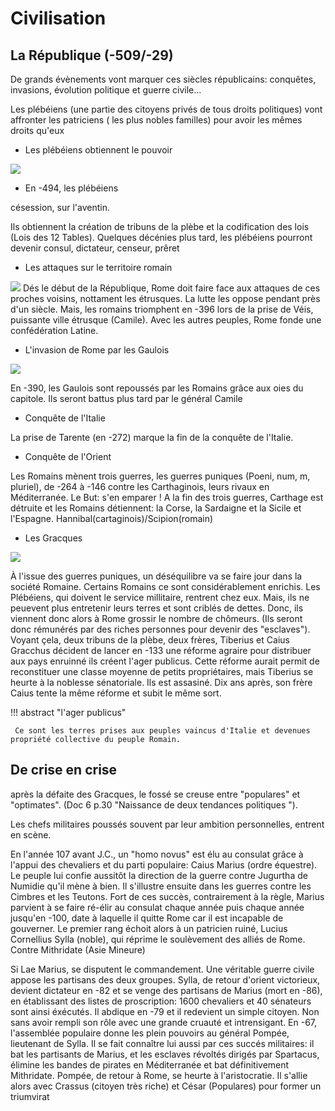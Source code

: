 # Civilisation
## La République (-509/-29)

De grands évènements vont marquer ces siècles républicains: conquêtes, invasions, évolution politique et guerre civile...

Les plébéiens (une partie des citoyens privés de tous droits politiques) vont affronter les patriciens ( les plus nobles familles) pour avoir les mêmes droits qu'eux

* Les plébéiens obtiennent le pouvoir

![](https://www.ancient-origins.net/sites/default/files/styles/large/public/The-Secession-of-the-Plebeians.jpg)

* En -494, les plébéiens

césession, sur l'aventin.

Ils obtiennent la création de tribuns de la plèbe et la codification des lois (Lois des 12 Tables). Quelques décénies plus tard, les plébéiens pourront devenir consul, dictateur, censeur, prêret

* Les attaques sur le territoire romain

![](https://i0.wp.com/thehistorianshut.com/wp-content/uploads/2020/07/Camillus-Rescuing-Rome-From-Brennus-Painted-By-Sebastiano-Ricci-1659%E2%80%931734-Public-Domain-via-Creative-Commons.jpg)
Dés le début de la République, Rome doit faire face aux attaques de ces proches voisins, nottament les étrusques. La lutte les oppose pendant près d'un siècle. Mais, les romains triomphent en -396 lors de la prise de Véis, puissante ville étrusque (Camile). Avec les autres peuples, Rome fonde une confédération Latine.

* L'invasion de Rome par les Gaulois

![](https://www.etaletaculture.fr/wp-content/uploads/2015/07/Brennus-vae-victis.jpg)

En -390, les Gaulois sont repoussés par les Romains grâce aux oies du capitole. Ils seront battus plus tard par le général Camile

* Conquête de l'Italie

La prise de Tarente (en -272) marque la fin de la conquête de l'Italie.

* Conquête de l'Orient

Les Romains mènent trois guerres, les guerres puniques (Poeni, num, m, pluriel), de -264 à -146  contre les Carthaginois, leurs rivaux en Méditerranée. Le But: s'en emparer ! A la fin des trois guerres, Carthage est détruite et les Romains détiennent: la Corse, la Sardaigne et la Sicile et l'Espagne. Hannibal(cartaginois)/Scipion(romain)

* Les Gracques

![](http://uoh.univ-montp3.fr/latin_remiseaniveau/LA9/res/3107138814_447ff4b093.jpg)

À l'issue des guerres puniques, un déséquilibre va se faire jour dans la société Romaine. Certains Romains ce sont considérablement enrichis. Les Plébéiens, qui doivent le service millitaire, rentrent chez eux. Mais, ils ne peuevent plus entretenir leurs terres et sont criblés de dettes. Donc, ils viennent donc alors à Rome grossir le nombre de chômeurs. (Ils seront donc rémunérés par des riches personnes pour devenir des "esclaves"). Voyant çela, deux tribuns de la plèbe, deux frères, Tiberius et Caius Gracchus décident de lancer en -133 une réforme agraire pour distribuer aux pays enruinné ils créent l'ager publicus. Cette réforme aurait permit de reconstituer une classe moyenne de petits propriétaires, mais Tiberius se heurte à la noblesse sénatoriale. Ils est assasiné. Dix ans après, son frère Caius tente la même réforme et subit le même sort.

!!! abstract "l'ager publicus"

     Ce sont les terres prises aux peuples vaincus d'Italie et devenues propriété collective du peuple Romain.


## De crise en crise


après la défaite des Gracques, le fossé se creuse entre "populares" et "optimates". (Doc 6 p.30 "Naissance de deux tendances politiques ").

Les chefs militaires poussés souvent par leur ambition personnelles, entrent en scène.

En l'année 107 avant J.C., un "homo novus" est élu au consulat grâce à l'appui des chevaliers et du parti populaire: Caius Marius (ordre équestre). Le peuple lui confie aussitôt la direction de la guerre contre Jugurtha de Numidie qu'il mène à bien. Il s'illustre ensuite dans les guerres contre les Cimbres et les Teutons. Fort de ces succès, contrairement à la règle, Marius parvient à se faire ré-élir au consulat chaque année puis chaque année jusqu'en -100, date à laquelle il quitte Rome car il est incapable de gouverner. Le premier rang échoit alors à un patricien ruiné, Lucius Cornellius Sylla (noble), qui réprime le soulèvement des alliés de Rome. Contre Mithridate (Asie Mineure)

Si Lae Marius, se disputent le commandement. Une véritable guerre civile appose les partisans des deux groupes. Sylla, de retour d'orient victorieux, devient dictateur en -82 et se venge des partisans de Marius (mort en -86), en établissant des listes de proscription: 1600 chevaliers et 40 sénateurs sont ainsi éxécutés. Il abdique en -79 et il redevient un simple citoyen. Non sans avoir rempli son rôle avec une grande cruauté et intrensigant. En -67, l'assemblée populaire donne les plein pouvoirs au général Pompée, lieutenant de Sylla. Il se fait connaître lui aussi par ces succés militaires: il bat les partisants de Marius, et les esclaves révoltés dirigés par Spartacus, élimine les bandes de pirates en Méditerranée et bat définitivement Mithridate. Pompée, de retour à Rome, se heurte à l'aristocratie. Il s'allie alors avec Crassus (citoyen très riche) et César (Populares) pour former un triumvirat 
